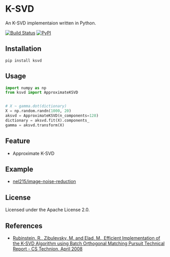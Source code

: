 # K-SVD

An K-SVD implementaion written in Python.

[![Build Status](https://travis-ci.org/nel215/ksvd.svg?branch=master)](https://travis-ci.org/nel215/ksvd)
[![PyPI](https://img.shields.io/pypi/v/ksvd.svg)](https://pypi.python.org/pypi/ksvd)

## Installation

```
pip install ksvd
```

## Usage

```python
import numpy as np
from ksvd import ApproximateKSVD


# X ~ gamma.dot(dictionary)
X = np.random.randn(1000, 20)
aksvd = ApproximateKSVD(n_components=128)
dictionary = aksvd.fit(X).components_
gamma = aksvd.transform(X)
```

## Feature

- Approximate K-SVD

## Example

- [nel215/image-noise-reduction](https://github.com/nel215/image-noise-reduction)

## License

Licensed under the Apache License 2.0.

## References

- [Rubinstein, R., Zibulevsky, M. and Elad, M., Efficient Implementation of the K-SVD Algorithm using Batch Orthogonal Matching Pursuit Technical Report - CS Technion, April 2008](http://www.cs.technion.ac.il/~ronrubin/Publications/KSVD-OMP-v2.pdf)
